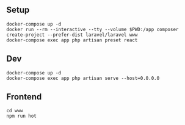 ## Setup

```
docker-compose up -d
docker run --rm --interactive --tty --volume $PWD:/app composer create-project --prefer-dist laravel/laravel www
docker-compose exec app php artisan preset react
```

## Dev

```
docker-compose up -d
docker-compose exec app php artisan serve --host=0.0.0.0
```

## Frontend

```
cd www
npm run hot
```
